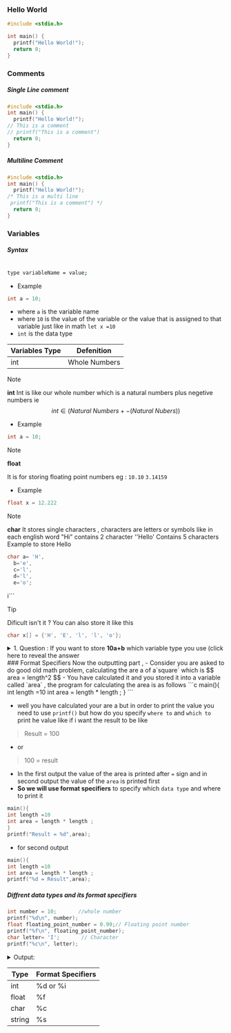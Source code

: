 ### Hello World
```c
#include <stdio.h>

int main() {
  printf("Hello World!");
  return 0;
}
```
### Comments
##### Single Line comment

```c
#include <stdio.h>
int main() {
  printf("Hello World!");
// This is a comment
// printf("This is a comment")
  return 0;
}

```

##### Multiline Comment
```c
#include <stdio.h>
int main() {
  printf("Hello World!");
/* This is a multi line
 printf("This is a comment") */
  return 0;
}

```

### Variables
##### Syntax
```bash

type variableName = value;

```
- Example
```c
int a = 10;
```
- where `a` is the variable name
- where `10` is the value of the variable or the value that is assigned to that variable just like in math `let x =10 `
- `int` is the data type

| Variables Type | Defenition    |
| -------------- | ------------- |
| int            | Whole Numbers |

> [!NOTE] 
> **int**
> Int is like our whole number which is a natural numbers plus negetive numbers
> ie 
$$
int \in (Natural \ Numbers + -(Natural\  Nubers))
$$
> - Example
> ```c
> int a = 10;



> [!NOTE] 
> **float**
> 
> It is for storing floating point numbers eg : `10.10` `3.14159`
> - Example
>```c
>float x = 12.222


> [!NOTE] 
> **char**
> It stores single characters , characters are letters or symbols like in each english word 
> "Hi" contains 2 character 
> ''Hello'  Contains 5 characters
> Example to store Hello
> ```c
> char a= 'H',
> 	b='e',
> 	c='l',
> 	d='l',
> 	e='o'; 
i```

> [!TIP]
> Dificult isn't it ? 
> You can also store it like this 
>```c
>char x[] = {'H', 'E', 'l', 'l', 'o'};

<details><summary>1. Question : If you want to store <b>10a+b</b> which variable type you use (click here to reveal the answer</summary>
Ans : None of those type can't
</details>
### Format Specifiers
Now the outputting part ,
- Consider you are asked to do good old math problem, calculating the are a of a`square` which is
$$
area = length^2
$$
- You have calculated it and you stored it into a variable called `area` , the program for calculating the area is as follows
```c
main(){
int length =10 
int area = length * length ;
}
```

- well you have calculated your are a but in order to print the value you need to use `printf()` but how do you specify `where to` and `which to` print he value like if i want the result to be like
> Result = 100
- or
> 100 = result
- In the first output the value of the area is printed after `=` sign and in second output the value of the `area` is printed first
- **So we will use format specifiers** to specify which `data type` and where to print it
```c
main(){
int length =10 
int area = length * length ;
}
printf("Result = %d",area); 
```
- for second output
```c
main(){
int length =10 
int area = length * length ;
printf("%d = Result",area); 
```


#####  Diffrent data types and its format specifiers

```c
int number = 10;       //whole number
printf("%d\n", number);
float floating_point_number = 0.99;// Floating point number
printf("%f\n", floating_point_number);
char letter= 'I';       // Character
printf("%c\n", letter);
```
<details><summary>Output:</summary>
</details>

| Type   | Format Specifiers |
| ------ | ----------------- |
| int    | %d or %i          |
| float  | %f                |
| char   | %c                |
| string | %s                |

